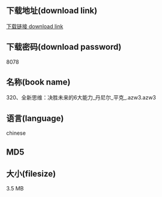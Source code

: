 ## 下载地址(download link)
[下载链接 download link](https://tutu365.netlify.app/?s=320%E3%80%81%E5%85%A8%E6%96%B0%E6%80%9D%E7%BB%B4%EF%BC%9A%E5%86%B3%E8%83%9C%E6%9C%AA%E6%9D%A5%E7%9A%846%E5%A4%A7%E8%83%BD%E5%8A%9B_%E4%B8%B9%E5%B0%BC%E5%B0%94_%E5%B9%B3%E5%85%8B_.azw3)

## 下载密码(download password)
8078

## 名称(book name)
320、全新思维：决胜未来的6大能力_丹尼尔_平克_.azw3.azw3

## 语言(language)
chinese

## MD5


## 大小(filesize)
3.5 MB
